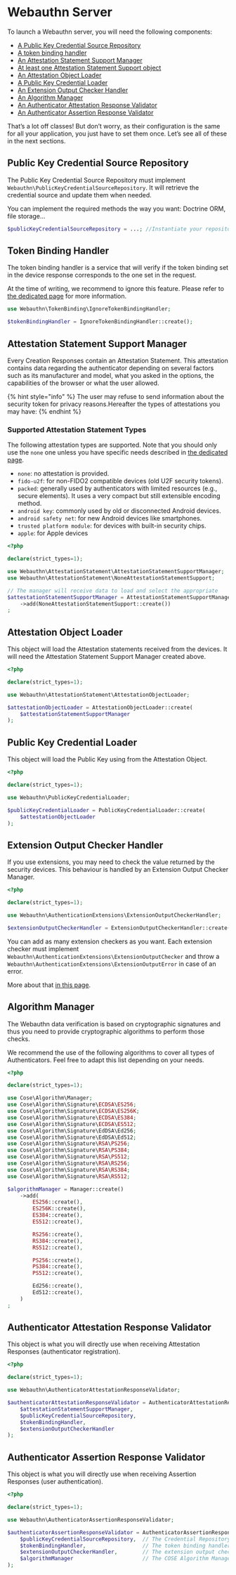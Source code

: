 # Webauthn Server

To launch a Webauthn server, you will need the following components:

* [A Public Key Credential Source Repository](./#public-key-credential-source-repository)
* [A token binding handler](./#token-binding-handler)
* [An Attestation Statement Support Manager](./#attestation-statement-support-manager)
* [At least one Attestation Statement Support object](./#supported-attestation-statement-types)
* [An Attestation Object Loader](./#attestation-object-loader)
* [A Public Key Credential Loader](./#public-key-credential-loader)
* [An Extension Output Checker Handler](./#extension-output-checker-handler)
* [An Algorithm Manager](./#undefined)
* [An Authenticator Attestation Response Validator](./#authenticator-attestation-response-validator)
* [An Authenticator Assertion Response Validator](./#authenticator-assertion-response-validator)

That’s a lot off classes! But don’t worry, as their configuration is the same for all your application, you just have to set them once. Let’s see all of these in the next sections.



## Public Key Credential Source Repository

The Public Key Credential Source Repository must implement `Webauthn\PublicKeyCredentialSourceRepository`. It will retrieve the credential source and update them when needed.

You can implement the required methods the way you want: Doctrine ORM, file storage…

```php
$publicKeyCredentialSourceRepository = ...; //Instantiate your repository
```

## Token Binding Handler

The token binding handler is a service that will verify if the token binding set in the device response corresponds to the one set in the request.

At the time of writing, we recommend to ignore this feature. Please refer to [the dedicated page](../../webauthn-in-a-nutshell/token-binding.md) for more information.

```php
use Webauthn\TokenBinding\IgnoreTokenBindingHandler;

$tokenBindingHandler = IgnoreTokenBindingHandler::create();
```

## Attestation Statement Support Manager

Every Creation Responses contain an Attestation Statement. This attestation contains data regarding the authenticator depending on several factors such as its manufacturer and model, what you asked in the options, the capabilities of the browser or what the user allowed.

{% hint style="info" %}
The user may refuse to send information about the security token for privacy reasons.Hereafter the types of attestations you may have:
{% endhint %}

### Supported Attestation Statement Types

The following attestation types are supported. Note that you should only use the `none` one unless you have specific needs described in [the dedicated page](../../deep-into-the-framework/attestation-and-metadata-statement.md).

* `none`: no attestation is provided.
* `fido-u2f`: for non-FIDO2 compatible devices (old U2F security tokens).
* `packed`: generally used by authenticators with limited resources (e.g., secure elements). It uses a very compact but still extensible encoding method.
* `android key`: commonly used by old or disconnected Android devices.
* `android safety net`: for new Android devices like smartphones.
* `trusted platform module`: for devices with built-in security chips.
* `apple`: for Apple devices

```php
<?php

declare(strict_types=1);

use Webauthn\AttestationStatement\AttestationStatementSupportManager;
use Webauthn\AttestationStatement\NoneAttestationStatementSupport;

// The manager will receive data to load and select the appropriate 
$attestationStatementSupportManager = AttestationStatementSupportManager::create()
    ->add(NoneAttestationStatementSupport::create())
;
```

## Attestation Object Loader

This object will load the Attestation statements received from the devices. It will need the Attestation Statement Support Manager created above.

```php
<?php

declare(strict_types=1);

use Webauthn\AttestationStatement\AttestationObjectLoader;

$attestationObjectLoader = AttestationObjectLoader::create(
    $attestationStatementSupportManager
);
```

## Public Key Credential Loader

This object will load the Public Key using from the Attestation Object.

```php
<?php

declare(strict_types=1);

use Webauthn\PublicKeyCredentialLoader;

$publicKeyCredentialLoader = PublicKeyCredentialLoader::create(
    $attestationObjectLoader
);
```

## Extension Output Checker Handler

If you use extensions, you may need to check the value returned by the security devices. This behaviour is handled by an Extension Output Checker Manager.

```php
<?php

declare(strict_types=1);

use Webauthn\AuthenticationExtensions\ExtensionOutputCheckerHandler;

$extensionOutputCheckerHandler = ExtensionOutputCheckerHandler::create();
```

You can add as many extension checkers as you want. Each extension checker must implement `Webauthn\AuthenticationExtensions\ExtensionOutputChecker` and throw a `Webauthn\AuthenticationExtensions\ExtensionOutputError` in case of an error.

More about that [in this page](../../pure-php/advanced-behaviours/extensions.md).

## Algorithm Manager

The Webauthn data verification is based on cryptographic signatures and thus you need to provide cryptographic algorithms to perform those checks.

We recommend the use of the following algorithms to cover all types of Authenticators. Feel free to adapt this list depending on your needs.

```php
<?php

declare(strict_types=1);

use Cose\Algorithm\Manager;
use Cose\Algorithm\Signature\ECDSA\ES256;
use Cose\Algorithm\Signature\ECDSA\ES256K;
use Cose\Algorithm\Signature\ECDSA\ES384;
use Cose\Algorithm\Signature\ECDSA\ES512;
use Cose\Algorithm\Signature\EdDSA\Ed256;
use Cose\Algorithm\Signature\EdDSA\Ed512;
use Cose\Algorithm\Signature\RSA\PS256;
use Cose\Algorithm\Signature\RSA\PS384;
use Cose\Algorithm\Signature\RSA\PS512;
use Cose\Algorithm\Signature\RSA\RS256;
use Cose\Algorithm\Signature\RSA\RS384;
use Cose\Algorithm\Signature\RSA\RS512;

$algorithmManager = Manager::create()
    ->add(
        ES256::create(),
        ES256K::create(),
        ES384::create(),
        ES512::create(),

        RS256::create(),
        RS384::create(),
        RS512::create(),

        PS256::create(),
        PS384::create(),
        PS512::create(),

        Ed256::create(),
        Ed512::create(),
    )
;
```

## Authenticator Attestation Response Validator

This object is what you will directly use when receiving Attestation Responses (authenticator registration).

```php
<?php

declare(strict_types=1);

use Webauthn\AuthenticatorAttestationResponseValidator;

$authenticatorAttestationResponseValidator = AuthenticatorAttestationResponseValidator::create(
    $attestationStatementSupportManager,
    $publicKeyCredentialSourceRepository,
    $tokenBindingHandler,
    $extensionOutputCheckerHandler
);
```

## Authenticator Assertion Response Validator

This object is what you will directly use when receiving Assertion Responses (user authentication).

```php
<?php

declare(strict_types=1);

use Webauthn\AuthenticatorAssertionResponseValidator;

$authenticatorAssertionResponseValidator = AuthenticatorAssertionResponseValidator::create(
    $publicKeyCredentialSourceRepository,  // The Credential Repository service
    $tokenBindingHandler,                  // The token binding handler
    $extensionOutputCheckerHandler,        // The extension output checker handler
    $algorithmManager                      // The COSE Algorithm Manager  
);
```
